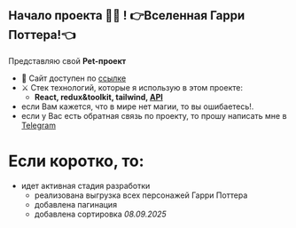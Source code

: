 ## Начало проекта 🧙‍♂️ ! 👉Вселенная Гарри Поттера!👈

Представляю свой **Pet-проект**

-   🌋 Сайт доступен по [ссылке](https://sergey-kozlov-developer-potter-two-fc78.twc1.net/)
-   ⚔️ Стек технологий, которые я использую в этом проекте:
    -   **React, redux&toolkit, tailwind, [API](https://hp-api.onrender.com/)**
-   если Вам кажется, что в мире нет магии, то вы ошибаетесь!.
-   если у Вас есть обратная связь по проекту, то прошу написать мне в [Telegram](https://t.me/vmfsergeikozlov)

# Если коротко, то:

-   идет активная стадия разработки
    -   реализована выгрузка всех персонажей Гарри Поттера
    -   добавлена пагинация
    -   добавлена сортировка _08.09.2025_
